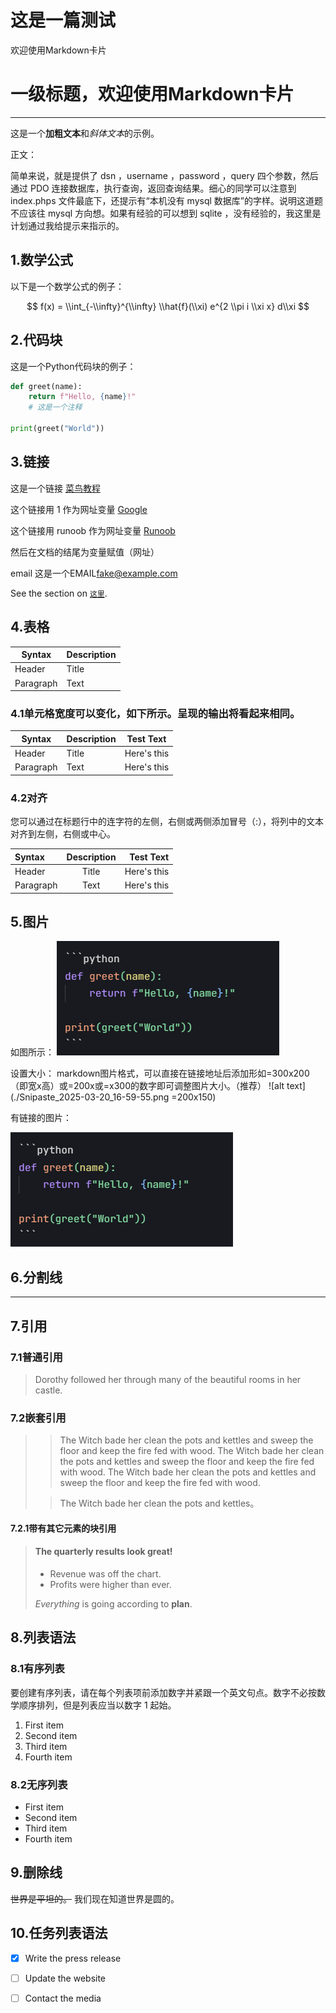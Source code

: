 # 这是一篇测试

欢迎使用Markdown卡片

# 一级标题，欢迎使用Markdown卡片

---

这是一个**加粗文本**和*斜体文本*的示例。

正文：

简单来说，就是提供了 dsn ，username ，password ，query 四个参数，然后通过 PDO 连接数据库，执行查询，返回查询结果。细心的同学可以注意到 index.phps 文件最底下，还提示有“本机没有 mysql 数据库”的字样。说明这道题不应该往 mysql 方向想。如果有经验的可以想到 sqlite ，没有经验的，我这里是计划通过我给提示来指示的。

## 1.数学公式

以下是一个数学公式的例子：

$$
f(x) = \\int_{-\\infty}^{\\infty} \\hat{f}(\\xi) e^{2 \\pi i \\xi x} d\\xi
$$

## 2.代码块

这是一个Python代码块的例子：

```python
def greet(name):
    return f"Hello, {name}!"
    # 这是一个注释

print(greet("World"))
```
## 3.链接
这是一个链接 [菜鸟教程](https://www.runoob.com)

这个链接用 1 作为网址变量 [Google][1]

这个链接用 runoob 作为网址变量 [Runoob][runoob]

然后在文档的结尾为变量赋值（网址）

email 这是一个EMAIL<fake@example.com>

See the section on [`这里`](#code111).

## 4.表格
| Syntax      | Description |
| ----------- | ----------- |
| Header      | Title       |
| Paragraph   | Text        |


### 4.1单元格宽度可以变化，如下所示。呈现的输出将看起来相同。

| Syntax | Description | Test Text     |
| --- | ----------- | ----------- |
| Header | Title | Here's this   |
| Paragraph | Text | Here's this   |

### 4.2对齐

您可以通过在标题行中的连字符的左侧，右侧或两侧添加冒号（:），将列中的文本对齐到左侧，右侧或中心。

| Syntax      | Description | Test Text     |
| :---        |    :----:   |          ---: |
| Header      | Title       | Here's this   |
| Paragraph   | Text        |  Here's this   |


## 5.图片

如图所示：
![alt text](./Snipaste_2025-03-20_16-59-55.png)

设置大小：
markdown图片格式，可以直接在链接地址后添加形如=300x200（即宽x高）或=200x或=x300的数字即可调整图片大小。（推荐）
![alt text](./Snipaste_2025-03-20_16-59-55.png =200x150)

有链接的图片：

[![alt text](./Snipaste_2025-03-20_16-59-55.png)](https://markdown.com.cn)



## 6.分割线
***

## 7.引用
### 7.1普通引用
> Dorothy followed her through many of the beautiful rooms in her castle.

### 7.2嵌套引用
>> The Witch bade her clean the pots and kettles and sweep the floor and keep the fire fed with wood. The Witch bade her clean the pots and kettles and sweep the floor and keep the fire fed with wood. The Witch bade her clean the pots and kettles and sweep the floor and keep the fire fed with wood.
>
>> The Witch bade her clean the pots and kettles。

#### 7.2.1带有其它元素的块引用

> #### The quarterly results look great!
>
> - Revenue was off the chart.
> - Profits were higher than ever.
>
>  *Everything* is going according to **plan**.


## 8.列表语法

### 8.1有序列表
要创建有序列表，请在每个列表项前添加数字并紧跟一个英文句点。数字不必按数学顺序排列，但是列表应当以数字 1 起始。

1. First item
2. Second item
3. Third item
4. Fourth item


### 8.2无序列表

- First item
- Second item
- Third item
- Fourth item



## 9.删除线

~~世界是平坦的。~~ 我们现在知道世界是圆的。


## 10.任务列表语法

- [x] Write the press release
- [ ] Update the website
- [ ] Contact the media











[1]: http://www.google.com/
[runoob]: http://www.runoob.com/